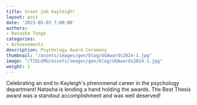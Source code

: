 ```yaml
---
title: Great job Kayleigh!
layout: post
date: '2023-05-03 7:00:00'
authors:
- Natasha Tonge
categories:
- Achievements
description: Psychology Award Ceremony
thumbnail: "/assets/images/gen/blog/UGAwards2024-1.jpg"
image: "/TIDLGMU/assets/images/gen/blog/UGAwards2024-1.jpg"
weight: 1
---
```


Celebrating an end to Kayleigh's phenomenal career in the psychology department! Natasha is lending a hand holding the awards. The Best Thesis award was a standout accomplishment and was well deserved! 